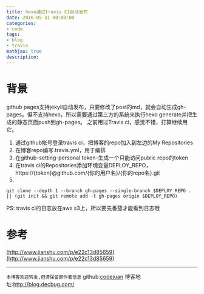 ```yaml
---
title: hexo通过travis CI自动发布
date: 2016-05-31 00:00:00
categories:
- code
tags: 
- blog
- travis
mathjax: true
description: 
---
```


# 背景

github pages支持jekyll自动发布，只要修改了post的md，就会自动生成gh-pages。但不支持hexo，所以需要通过第三方的系统来执行hexo generate并把生成的静态页面push到gh-pages。
之前用过Travis ci，感觉不错，打算继续用它。

<!--more-->

1. 通过github帐号登录travis ci，把博客的repo加入到左边的My Repositories
2. 在博客repo编写.travis.yml，用于编排
3. 在github-setting-personal token-生成一个只能访问public repo的token
4. 在travis ci的Repositories添加环境变量DEPLOY_REPO， https://{token}@github.com/{你的用户名}/{你的repo名}.git
5. 
```
git clone --depth 1 --branch gh-pages --single-branch $DEPLOY_REPO . || (git init && git remote add -t gh-pages origin $DEPLOY_REPO)
```


PS: travis ci的日志放在aws s3上，所以要先番茄才能看到日志哦

# 参考
[http://www.jianshu.com/p/e22c13d85659](http://www.jianshu.com/p/e22c13d85659)


----------------------------

`本博客欢迎转发,但请保留原作者信息`
github:[codejuan](https://github.com/CodeJuan)
博客地址:http://blog.decbug.com/

